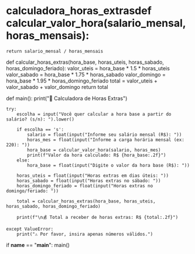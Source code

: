 # calculadora_horas_extrasdef calcular_valor_hora(salario_mensal, horas_mensais):
    return salario_mensal / horas_mensais

def calcular_horas_extras(hora_base, horas_uteis, horas_sabado, horas_domingo_feriado):
    valor_uteis = hora_base * 1.5 * horas_uteis
    valor_sabado = hora_base * 1.75 * horas_sabado
    valor_domingo = hora_base * 1.95 * horas_domingo_feriado
    total = valor_uteis + valor_sabado + valor_domingo
    return total

def main():
    print("💼 Calculadora de Horas Extras")

    try:
        escolha = input("Você quer calcular a hora base a partir do salário? (s/n): ").lower()

        if escolha == 's':
            salario = float(input("Informe seu salário mensal (R$): "))
            horas_mes = float(input("Informe a carga horária mensal (ex: 220): "))
            hora_base = calcular_valor_hora(salario, horas_mes)
            print(f"Valor da hora calculado: R$ {hora_base:.2f}")
        else:
            hora_base = float(input("Digite o valor da hora base (R$): "))

        horas_uteis = float(input("Horas extras em dias úteis: "))
        horas_sabado = float(input("Horas extras no sábado: "))
        horas_domingo_feriado = float(input("Horas extras no domingo/feriado: "))

        total = calcular_horas_extras(hora_base, horas_uteis, horas_sabado, horas_domingo_feriado)

        print(f"\n💰 Total a receber de horas extras: R$ {total:.2f}")

    except ValueError:
        print("⚠️ Por favor, insira apenas números válidos.")

if __name__ == "__main__":
    main()
